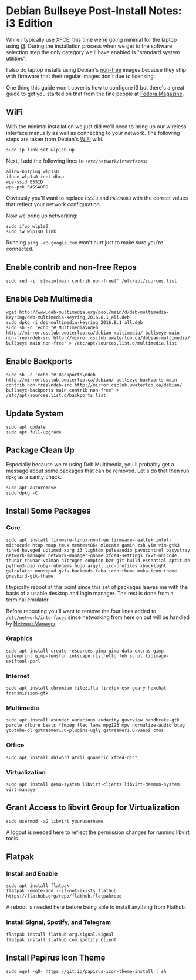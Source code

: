 # Debian Bullseye Post-Install Notes: i3 Edition

While I typically use XFCE, this time we're going minimal for the laptop using
[i3]. During the installation process when we get to the software selection
step the only category we'll have enabled is "standard system utilities".

I also do laptop installs using Debian's [non-free] images because they ship
with firmware that their regular images don't due to licensing.

One thing this guide won't cover is how to configure i3 but there's a great
guide to get you started on that from the fine people at [Fedora Magazine].

## WiFi

With the minimal installation we just did we'll need to bring up our wireless
interface manually as well as connecting to your network. The following steps
are taken from Debian's [WiFi] wiki.

```console
sudo ip link set wlp1s0 up
```

Next, I add the following lines to `/etc/network/interfaces`:

```console
allow-hotplug wlp1s0
iface wlp1s0 inet dhcp
wpa-ssid ESSID
wpa-psk PASSWORD
```

Obviously you'll want to replace `ESSID` and `PASSWORD` with the correct values
that reflect your network configuration.

Now we bring up networking:

```console
sudo ifup wlp1s0
sudo iw wlp1s0 link
```

Running `ping -c3 google.com` won't hurt just to make sure you're connected.

## Enable contrib and non-free Repos

```console
sudo sed -i 's|main|main contrib non-free|' /etc/apt/sources.list
```

## Enable Deb Multimedia

```console
wget http://www.deb-multimedia.org/pool/main/d/deb-multimedia-keyring/deb-multimedia-keyring_2016.8.1_all.deb
sudo dpkg -i deb-multimedia-keyring_2016.8.1_all.deb
sudo sh -c 'echo "# Multimedia\ndeb http://mirror.csclub.uwaterloo.ca/debian-multimedia/ bullseye main non-free\ndeb-src http://mirror.csclub.uwaterloo.ca/debian-multimedia/ bullseye main non-free" > /etc/apt/sources.list.d/multimedia.list'
```

## Enable Backports

```console
sudo sh -c 'echo "# Backports\ndeb http://mirror.csclub.uwaterloo.ca/debian/ bullseye-backports main contrib non-free\ndeb-src http://mirror.csclub.uwaterloo.ca/debian/ bullseye-backports main contrib non-free" > /etc/apt/sources.list.d/backports.list'
```

## Update System

```console
sudo apt update
sudo apt full-upgrade
```

## Package Clean Up

Especially because we're using Deb Multimedia, you'll probably get a message
about some packages that can be removed. Let's do that then run `dpkg` as a
sanity check.

```console
sudo apt autoremove
sudo dpkg -C
```

## Install Some Packages

### Core

```console
sudo apt install firmware-linux-nonfree firmware-realtek intel-microcode htop nmap tmux memtest86+ mlocate gamin zsh vim vim-gtk3 tuned haveged uptimed xorg i3 lightdm pulseaudio pavucontrol pasystray network-manager network-manager-gnome xfce4-settings rxvt-unicode thunar thunar-volman nitrogen compton bzr git build-essential aptitude python3-pip ruby-rubygems hugo argyll icc-profiles xbacklight galculator mousepad gvfs-backends faba-icon-theme moka-icon-theme greybird-gtk-theme
```

I typically reboot at this point since this set of packages leaves me with the
basis of a usable desktop and login manager. The rest is done from a terminal
emulator.

Before rebooting you'll want to remove the four lines added to 
`/etc/network/interfaces` since networking from here on out will be handled by
[NetworkManager].

### Graphics

```console
sudo apt install create-resources gimp gimp-data-extras gimp-gutenprint gimp-lensfun inkscape ristretto feh scrot libimage-exiftool-perl 
```

### Internet

```console
sudo apt install chromium filezilla firefox-esr geary hexchat transmission-gtk
```

### Multimedia

```console
sudo apt install asunder audacious audacity guvcview handbrake-gtk parole xfburn beets ffmpeg flac lame mpg123 mpv normalize-audio btag youtube-dl gstreamer1.0-plugins-ugly gstreamer1.0-vaapi cmus
```

### Office

```console
sudo apt install abiword atril gnumeric xfce4-dict
```

### Virtualization

```console
sudo apt install qemu-system libvirt-clients libvirt-daemon-system virt-manager
```

## Grant Access to libvirt Group for Virtualization

```console
sudo usermod -aG libvirt yourusername
```

A logout is needed here to reflect the permission changes for running libvirt
tools.

## Flatpak

### Install and Enable

```console
sudo apt install flatpak
flatpak remote-add --if-not-exists flathub https://flathub.org/repo/flathub.flatpakrepo
```

A reboot is needed here before being able to install anything from Flathub.

### Install Signal, Spotify, and Telegram

```console
flatpak install flathub org.signal.Signal
flatpak install flathub com.spotify.Client
```

## Install Papirus Icon Theme

```console
sudo wget -qO- https://git.io/papirus-icon-theme-install | sh
```

[i3]: https://i3wm.org/
[non-free]: https://cdimage.debian.org/images/unofficial/non-free/images-including-firmware/
[WiFi]: https://wiki.debian.org/WiFi/HowToUse#Using_ifupdown
[NetworkManager]: https://wiki.gnome.org/Projects/NetworkManager
[Fedora Magazine]: https://fedoramagazine.org/getting-started-i3-window-manager/
